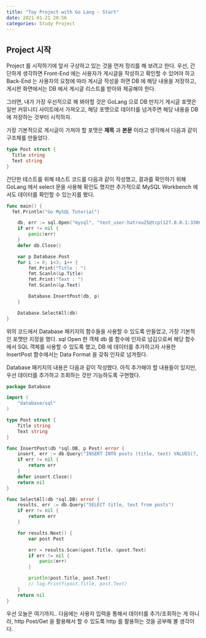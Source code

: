 ```yaml
---
title: "Toy Project with Go Lang - Start"
date: 2021-01-21 20:56
categories: Study Project
---
```


## Project 시작

Project 를 시작하기에 앞서 구상하고 있는 것을 먼저 정리를 해 보려고 한다.
우선, 간단하게 생각하면 Front-End 에는 사용자가 게시글을 작성하고 확인할 수 있어야 하고
Back-End 는 사용자의 요청에 따라 게시글 작성을 하면 DB 에 해당 내용을 저장하고, 게시판 화면에서는 DB 에서 게시글 리스트를 받아와 제공해야 한다.

그러면, 내가 가장 우선적으로 해 봐야할 것은 GoLang 으로 DB 만지기
게시글 포맷은 일반 커뮤니티 사이트에서 가져오고, 해당 포맷으로 데이터를 넘겨주면 해당 내용을 DB 에 저장하는 것부터 시작하자.

가장 기본적으로 게시글이 가져야 할 포맷은 **제목** 과 **본문** 이라고 생각해서 다음과 같이 구조체를 만들었다.

```go
type Post struct {
  Title string
  Text string
}
```

간단한 테스트를 위해 테스트 코드를 다음과 같이 작성했고, 결과를 확인하기 위해 GoLang 에서 select 문을 사용해 확인도 했지만 추가적으로 MySQL Workbench 에서도 데이터를 확인할 수 있는지를 봤다.

```go
func main() {
  fmt.Println("Go MySQL Tutorial")

	db, err := sql.Open("mysql", "test_user:hatrou25@tcp(127.0.0.1:3306)/test")
	if err != nil {
		panic(err)
	}
	defer db.Close()

	var p Database.Post
	for i := 0; i<3; i++ {
		fmt.Print("Title : ")
		fmt.Scanln(&p.Title)
		fmt.Print("Text : ")
		fmt.Scanln(&p.Text)

		Database.InsertPost(db, p)
	}

	Database.SelectAll(db)
}
```

위의 코드에서 Database 패키지의 함수들을 사용할 수 있도록 만들었고, 가장 기본적인 포맷만 지정을 했다.
sql Open 한 객체 db 를 함수에 인자로 넘김으로써 해당 함수에서 SQL 객체를 사용할 수 있도록 했고, DB 에 데이터를 추가하고자 사용한 InsertPost 함수에서는 Data Format 을 갖춰 인자로 넘겨줬다.

Database 패키지의 내용은 다음과 같이 작성했다. 아직 추가해야 할 내용들이 있지만, 우선 데이터를 추가하고 조회하는 것만 기능하도록 구현했다.

```go
package Database

import (
	"database/sql"
)

type Post struct {
	Title string
	Text string
}

func InsertPost(db *sql.DB, p Post) error {
	insert, err := db.Query("INSERT INTO posts (title, text) VALUES(?, ?)", p.Text, p.Title)
	if err != nil {
		return err
	}
	defer insert.Close()
	return nil
}

func SelectAll(db *sql.DB) error {
	results, err := db.Query("SELECT title, text from posts")
	if err != nil {
		return err
	}

	for results.Next() {
		var post Post

		err = results.Scan(&post.Title, &post.Text)
		if err != nil {
			panic(err)
		}

		println(post.Title, post.Text)
		// log.Printf(post.Title, post.Text)
	}
	return nil
}
```

우선 오늘은 여기까지..
다음에는 사용자 입력을 통해서 데이터를 추가/조회하는 게 아니라, http Post/Get 을 활용해서 할 수 있도록 http 를 활용하는 것을 공부해 볼 생각이다.
